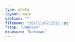```yaml
---
type: photo
layout: main
caption: ""
filename: "20171116212512.jpg"
fstop: "Unknown"
exposure: "Unknown"
---
```

